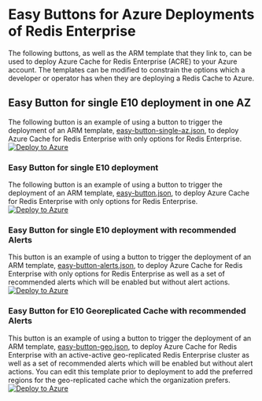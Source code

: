 # Easy Buttons for Azure Deployments of Redis Enterprise
The following buttons, as well as the ARM template that they link to, can be used to deploy Azure Cache for Redis Enterprise (ACRE) to your Azure account. The templates can be modified to constrain the options which a developer or operator has when they are deploying a Redis Cache to Azure.  

## Easy Button for single E10 deployment in one AZ
The following button is an example of using a button to trigger the deployment of an ARM template, [easy-button-single-az.json](https://github.com/Redislabs-Solution-Architects/acre-deploy-with-alerts/blob/main/easy-button-single-az.json), to deploy Azure Cache for Redis Enterprise with only options for Redis Enterprise.
[![Deploy to Azure](https://aka.ms/deploytoazurebutton)](https://portal.azure.com/#create/Microsoft.Template/uri/https%3A%2F%2Fraw.githubusercontent.com%2Fseanbot2000%2Feasy-button%2Fmain%2Feasy-button-single-az.json)

### Easy Button for single E10 deployment
The following button is an example of using a button to trigger the deployment of an ARM template, [easy-button.json](https://github.com/Redislabs-Solution-Architects/acre-deploy-with-alerts/blob/main/easy-button.json), to deploy Azure Cache for Redis Enterprise with only options for Redis Enterprise.  
[![Deploy to Azure](https://aka.ms/deploytoazurebutton)](https://portal.azure.com/#create/Microsoft.Template/uri/https%3A%2F%2Fraw.githubusercontent.com%2Fseanbot2000%2Feasy-button%2Fmain%2Feasy-button.json)

### Easy Button for single E10 deployment with recommended Alerts
This button is an example of using a button to trigger the deployment of an ARM template, [easy-button-alerts.json](https://github.com/Redislabs-Solution-Architects/acre-deploy-with-alerts/blob/main/easy-button-alerts.json), to deploy Azure Cache for Redis Enterprise with only options for Redis Enterprise as well as a set of recommended alerts which will be enabled but without alert actions.  
[![Deploy to Azure](https://aka.ms/deploytoazurebutton)](https://portal.azure.com/#create/Microsoft.Template/uri/https%3A%2F%2Fraw.githubusercontent.com%2Fseanbot2000%2Feasy-button%2Fmain%2Feasy-button-alerts.json)

### Easy Button for E10 Georeplicated Cache with recommended Alerts
This button is an example of using a button to trigger the deployment of an ARM template, [easy-button-geo.json](https://github.com/Redislabs-Solution-Architects/acre-deploy-with-alerts/blob/main/easy-button-geo.json), to deploy Azure Cache for Redis Enterprise with an active-active geo-replicated Redis Enterprise cluster as well as a set of recommended alerts which will be enabled but without alert actions. You can edit this template prior to deployment to add the preferred regions for the geo-replicated cache which the organization prefers.  
[![Deploy to Azure](https://aka.ms/deploytoazurebutton)](https://portal.azure.com/#create/Microsoft.Template/uri/https%3A%2F%2Fraw.githubusercontent.com%2Fseanbot2000%2Feasy-button%2Fmain%2Feasy-button-geo.json)
